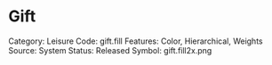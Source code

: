 # Gift

Category: Leisure
Code: gift.fill
Features: Color, Hierarchical, Weights
Source: System
Status: Released
Symbol: gift.fill2x.png